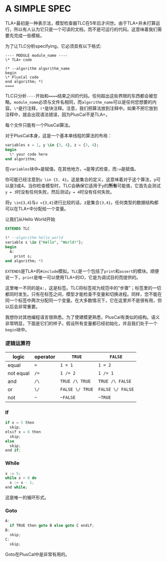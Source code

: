 # A SIMPLE SPEC

TLA+最初是一种表示法，模型检查器TLC在5年后才问世。由于TLA+并未打算运行，所以有人认为它只是一个可读的文档，而不是可运行的代码。这意味着我们需要先完成一些模板。

为了让TLC分析specifying，它必须具有以下格式:

```
---- MODULE module_name ----
\* TLA+ code

(* --algorithm algorithm_name
begin
\* PlusCal code
end algorithm; *)
====
```

TLC只分析`----`开始和`====`结束之间的代码。任何超出这些界限的东西都会被忽略。`module_name`必须与文件名相同，而`algorithm_name`可以是任何您想要的内容。`\*`是行注释，`(*`是块注释。注意，我们把算法放到注释中。如果不把它放到注释中，就会出现语法错误，因为PlusCal不是TLA+。

每个文件只能有一个PlusCal算法。

对于PlusCal本身，这是一个基本单线程的算法的布局：

```sql
variables x = 1, y \in {3, 4}, z = {3, 4};
begin
  \* your code here
end algorithm;
```

在`variables`块中`=`是赋值。在其他地方，`=`是等式检查，而`:=`是赋值。

你可能已经注意到`y \in {3, 4}`。这是集合的定义，这意味着对于这个算法，y可以是3或4。当你检查模型时，TLC会确保它适用于y的**所有**可能值，它首先会测试`y = 3`时没有任何失败，然后测试`y = 4`时没有任何失败。

将`y \in{3,4`}与`z ={3,4}`进行比较的话，z是集合`{3,4}`。任何类型的数据结构都可以在TLA+中分配给一个变量。



让我们从Hello World开始

```sql
EXTENDS TLC

(* --algorithm hello_world
variable s \in {"Hello", "World!"};
begin
  A:
    print s;
end algorithm; *)
```

`EXTENDS`是TLA+的`#include`模拟。`TLC`是一个包括了`print`和`assert`的模块。顺便说一下，`print`是唯一可以使用TLA+的IO，它是为调试目的而提供的。

这里唯一不同的是`A:`，这是标签。TLC将标签视为规范中的“步骤”；标签里的一切都同时发生。只有在标签之间，模型才能检查不变量和切换进程。同样，您不能在同一个标签中两次分配同一个变量。在大多数情况下，它在这里并不是很有用，但以后会非常重要。

我想你对其他编程语言很熟悉。为了使建模更熟悉，PlusCal有类似的结构。语义非常明显，下面是它们的样子。假设所有变量都已经初始化，并且我们处于一个`begin`块中。

### 逻辑运算符

| logic     | operator | `TRUE`          | `FALSE`          |
| --------- | -------- | --------------- | ---------------- |
| equal     | `=`      | `1 = 1`         | `1 = 2`          |
| not equal | `/=`     | `1 /= 2`        | `1 /= 1`         |
| and       | `/\`     | `TRUE /\ TRUE`  | `TRUE /\ FALSE`  |
| or        | `\/`     | `FALSE \/ TRUE` | `FALSE \/ FALSE` |
| not       | `~`      | `~FALSE`        | `~TRUE`          |

### If

```c++
if x = 5 then
  skip;
elsif x = 6 then
  skip;
else
  skip;
end if;
```

### While

```c++
x := 5;
while x > 0 do
  x := x - 1;
end while;
```

这是唯一的循环形式。

### Goto

```c++
A:
  if TRUE then goto B else goto C endif;
B:
  skip;
C:
  skip;
```

Goto在PlusCal中是非常有用的。